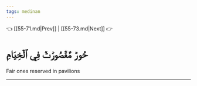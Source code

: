 ```yaml
---
tags: medinan
---
```


👈 [[55-71.md|Prev]] | [[55-73.md|Next]] 👉

# حُورٞ مَّقۡصُورَٰتٞ فِي ٱلۡخِيَامِ

Fair ones reserved in pavilions

---


